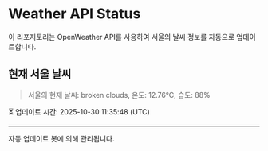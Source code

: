 
# Weather API Status

이 리포지토리는 OpenWeather API를 사용하여 서울의 날씨 정보를 자동으로 업데이트합니다.

## 현재 서울 날씨
> 서울의 현재 날씨: broken clouds, 온도: 12.76°C, 습도: 88%

⏳ 업데이트 시간: 2025-10-30 11:35:48 (UTC)

---
자동 업데이트 봇에 의해 관리됩니다.
